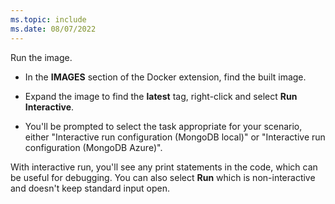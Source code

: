 ```yaml
---
ms.topic: include
ms.date: 08/07/2022
---
```


Run the image.

* In the **IMAGES** section of the Docker extension, find the built image.

* Expand the image to find the **latest** tag, right-click and select **Run Interactive**.

* You'll be prompted to select the task appropriate for your scenario, either "Interactive run configuration (MongoDB local)" or "Interactive run configuration (MongoDB Azure)".

With interactive run, you'll see any print statements in the code, which can be useful for debugging. You can also select **Run** which is non-interactive and doesn't keep standard input open.
